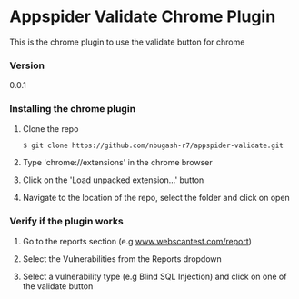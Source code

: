 # Appspider Validate Chrome Plugin
This is the chrome plugin to use the validate button for chrome

### Version
0.0.1

### Installing the chrome plugin
1. Clone the repo
    ```sh
    $ git clone https://github.com/nbugash-r7/appspider-validate.git
    ```

2. Type 'chrome://extensions' in the chrome browser

3. Click on the 'Load unpacked extension...' button

4. Navigate to the location of the repo, select the folder and click on open


### Verify if the plugin works

1. Go to the reports section (e.g www.webscantest.com/report)

2. Select the Vulnerabilities from the Reports dropdown

3. Select a vulnerability type (e.g Blind SQL Injection) and click on one of the validate button
